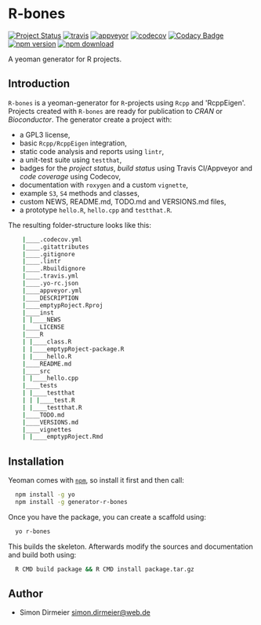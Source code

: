 # R-bones

[![Project Status](http://www.repostatus.org/badges/latest/wip.svg)](http://www.repostatus.org/#wip)
[![travis](https://travis-ci.org/dirmeier/R-bones.svg?branch=master)](https://travis-ci.org/dirmeier/R-bones)
[![appveyor](https://ci.appveyor.com/api/projects/status/qx8noa1g0dfneco9?svg=true)](https://ci.appveyor.com/project/dirmeier/R-bones)
[![codecov](https://codecov.io/gh/dirmeier/R-bones/branch/master/graph/badge.svg)](https://codecov.io/gh/dirmeier/R-bones)
[![Codacy Badge](https://api.codacy.com/project/badge/Grade/359ad1322daa4ef38b5e9bc9f0eae795)](https://www.codacy.com/app/simon-dirmeier/R-bones?utm_source=github.com&amp;utm_medium=referral&amp;utm_content=dirmeier/R-bones&amp;utm_campaign=Badge_Grade)
[![npm version](https://badge.fury.io/js/generator-r-bones.svg)](https://www.npmjs.com/package/generator-r-bones)
[![npm download](https://img.shields.io/npm/dt/generator-r-bones.svg)](https://www.npmjs.com/package/generator-r-bones)


A yeoman generator for R projects.

## Introduction

`R-bones` is a yeoman-generator for `R`-projects using `Rcpp` and 'RcppEigen'.
 Projects created with `R-bones` are ready for publication to *CRAN* or *Bioconductor*. The generator create a project with:

* a GPL3 license,
* basic `Rcpp/RcppEigen` integration, 
* static code analysis and reports using `lintr`,
* a unit-test suite using `testthat`,
* badges for the *project status*, *build status* using Travis CI/Appveyor and *code coverage* using Codecov,
* documentation with `roxygen` and a custom `vignette`,
* example `S3`, `S4` methods and classes,
* custom NEWS, README.md, TODO.md and VERSIONS.md files,
* a prototype `hello.R`, `hello.cpp` and `testthat.R`.

The resulting folder-structure looks like this:

```sh
	|____.codecov.yml
	|____.gitattributes
	|____.gitignore
	|____.lintr
	|____.Rbuildignore
	|____.travis.yml
	|____.yo-rc.json
	|____appveyor.yml
	|____DESCRIPTION
	|____emptypRoject.Rproj
	|____inst
	| |____NEWS
	|____LICENSE
	|____R
	| |____class.R
	| |____emptypRoject-package.R
	| |____hello.R
	|____README.md
	|____src
	| |____hello.cpp
	|____tests
	| |____testthat
	| | |____test.R
	| |____testthat.R
	|____TODO.md
	|____VERSIONS.md
	|____vignettes
	| |____emptypRoject.Rmd
```

## Installation

Yeoman comes with [```npm```](https://nodejs.org/en/download/current/), so install it first and then call:

```sh
  npm install -g yo
  npm install -g generator-r-bones
```

Once you have the package, you can create a scaffold using:

```sh
  yo r-bones
```

This builds the skeleton. Afterwards modify the sources and documentation and build both using:

```sh
  R CMD build package && R CMD install package.tar.gz
```

## Author

* Simon Dirmeier <a href="mailto:simon.dirmeier@web.de">simon.dirmeier@web.de</a>
